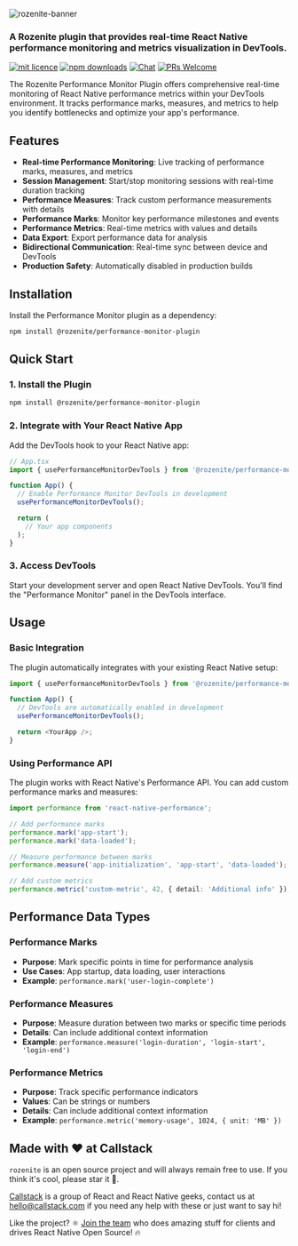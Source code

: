 ![rozenite-banner](https://www.rozenite.dev/rozenite-banner.jpg)

### A Rozenite plugin that provides real-time React Native performance monitoring and metrics visualization in DevTools.

[![mit licence][license-badge]][license] [![npm downloads][npm-downloads-badge]][npm-downloads] [![Chat][chat-badge]][chat] [![PRs Welcome][prs-welcome-badge]][prs-welcome]

The Rozenite Performance Monitor Plugin offers comprehensive real-time monitoring of React Native performance metrics within your DevTools environment. It tracks performance marks, measures, and metrics to help you identify bottlenecks and optimize your app's performance.

## Features

- **Real-time Performance Monitoring**: Live tracking of performance marks, measures, and metrics
- **Session Management**: Start/stop monitoring sessions with real-time duration tracking
- **Performance Measures**: Track custom performance measurements with details
- **Performance Marks**: Monitor key performance milestones and events
- **Performance Metrics**: Real-time metrics with values and details
- **Data Export**: Export performance data for analysis
- **Bidirectional Communication**: Real-time sync between device and DevTools
- **Production Safety**: Automatically disabled in production builds

## Installation

Install the Performance Monitor plugin as a dependency:

```bash
npm install @rozenite/performance-monitor-plugin
```

## Quick Start

### 1. Install the Plugin

```bash
npm install @rozenite/performance-monitor-plugin
```

### 2. Integrate with Your React Native App

Add the DevTools hook to your React Native app:

```typescript
// App.tsx
import { usePerformanceMonitorDevTools } from '@rozenite/performance-monitor-plugin';

function App() {
  // Enable Performance Monitor DevTools in development
  usePerformanceMonitorDevTools();

  return (
    // Your app components
  );
}
```

### 3. Access DevTools

Start your development server and open React Native DevTools. You'll find the "Performance Monitor" panel in the DevTools interface.

## Usage

### Basic Integration

The plugin automatically integrates with your existing React Native setup:

```typescript
import { usePerformanceMonitorDevTools } from '@rozenite/performance-monitor-plugin';

function App() {
  // DevTools are automatically enabled in development
  usePerformanceMonitorDevTools();

  return <YourApp />;
}
```

### Using Performance API

The plugin works with React Native's Performance API. You can add custom performance marks and measures:

```typescript
import performance from 'react-native-performance';

// Add performance marks
performance.mark('app-start');
performance.mark('data-loaded');

// Measure performance between marks
performance.measure('app-initialization', 'app-start', 'data-loaded');

// Add custom metrics
performance.metric('custom-metric', 42, { detail: 'Additional info' });
```

## Performance Data Types

### Performance Marks

- **Purpose**: Mark specific points in time for performance analysis
- **Use Cases**: App startup, data loading, user interactions
- **Example**: `performance.mark('user-login-complete')`

### Performance Measures

- **Purpose**: Measure duration between two marks or specific time periods
- **Details**: Can include additional context information
- **Example**: `performance.measure('login-duration', 'login-start', 'login-end')`

### Performance Metrics

- **Purpose**: Track specific performance indicators
- **Values**: Can be strings or numbers
- **Details**: Can include additional context information
- **Example**: `performance.metric('memory-usage', 1024, { unit: 'MB' })`

## Made with ❤️ at Callstack

`rozenite` is an open source project and will always remain free to use. If you think it's cool, please star it 🌟.

[Callstack][callstack-readme-with-love] is a group of React and React Native geeks, contact us at [hello@callstack.com](mailto:hello@callstack.com) if you need any help with these or just want to say hi!

Like the project? ⚛️ [Join the team](https://callstack.com/careers/?utm_campaign=Senior_RN&utm_source=github&utm_medium=readme) who does amazing stuff for clients and drives React Native Open Source! 🔥

[callstack-readme-with-love]: https://callstack.com/?utm_source=github.com&utm_medium=referral&utm_campaign=rozenite&utm_term=readme-with-love
[license-badge]: https://img.shields.io/npm/l/rozenite?style=for-the-badge
[license]: https://github.com/callstackincubator/rozenite/blob/main/LICENSE
[npm-downloads-badge]: https://img.shields.io/npm/dm/rozenite?style=for-the-badge
[npm-downloads]: https://www.npmjs.com/package/@rozenite/performance-monitor-plugin
[prs-welcome-badge]: https://img.shields.io/badge/PRs-welcome-brightgreen.svg?style=for-the-badge
[prs-welcome]: https://github.com/callstackincubator/rozenite/blob/main/CONTRIBUTING.md
[chat-badge]: https://img.shields.io/discord/426714625279524876.svg?style=for-the-badge
[chat]: https://discord.gg/xgGt7KAjxv
